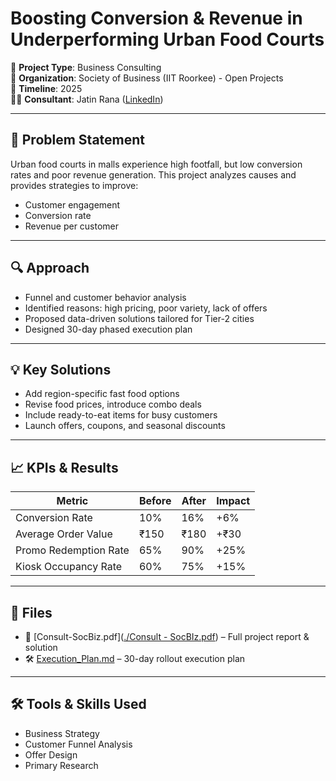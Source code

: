 # Boosting Conversion & Revenue in Underperforming Urban Food Courts

🧠 **Project Type**: Business Consulting  
📍 **Organization**: Society of Business (IIT Roorkee) - Open Projects  
📅 **Timeline**: 2025  
👨‍💼 **Consultant**: Jatin Rana ([LinkedIn](https://www.linkedin.com/in/jatin-rana-0a5632259))

---

## 📌 Problem Statement

Urban food courts in malls experience high footfall, but low conversion rates and poor revenue generation. This project analyzes causes and provides strategies to improve:

- Customer engagement
- Conversion rate
- Revenue per customer

---

## 🔍 Approach

- Funnel and customer behavior analysis
- Identified reasons: high pricing, poor variety, lack of offers
- Proposed data-driven solutions tailored for Tier-2 cities
- Designed 30-day phased execution plan

---

## 💡 Key Solutions

- Add region-specific fast food options
- Revise food prices, introduce combo deals
- Include ready-to-eat items for busy customers
- Launch offers, coupons, and seasonal discounts

---

## 📈 KPIs & Results

| Metric                 | Before | After  | Impact       |
|------------------------|--------|--------|--------------|
| Conversion Rate        | 10%    | 16%    | +6%          |
| Average Order Value    | ₹150   | ₹180   | +₹30         |
| Promo Redemption Rate  | 65%    | 90%    | +25%         |
| Kiosk Occupancy Rate   | 60%    | 75%    | +15%         |

---

## 📁 Files

- 📄 [Consult-SocBiz.pdf]([./Consult - SocBIz.pdf](https://github.com/ranagjatin/urban-foodcourt-revenue-consulting/blob/c73a1e7fc41c4072870de2d8ef1bceaf879d9727/Consult%20-%20SocBIz.pdf)) – Full project report & solution  
- 🛠️ [Execution_Plan.md](./Execution_Plan.md) – 30-day rollout execution plan  

---

## 🛠 Tools & Skills Used

- Business Strategy
- Customer Funnel Analysis
- Offer Design
- Primary Research

